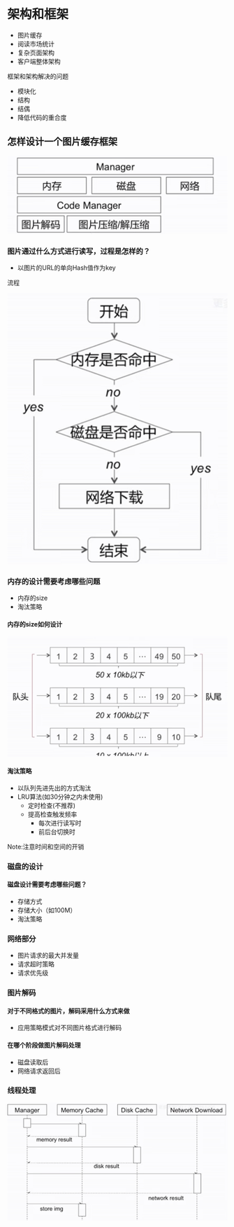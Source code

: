 # 架构和框架

- 图片缓存
- 阅读市场统计
- 复杂页面架构
- 客户端整体架构

框架和架构解决的问题

- 模块化
- 结构
- 结偶
- 降低代码的重合度

## 怎样设计一个图片缓存框架

![img1](../Sources/IMG_0740.jpg)

### 图片通过什么方式进行读写，过程是怎样的？

- 以图片的URL的单向Hash值作为key

流程

![img2](../Sources/IMG_57643C88B6E7-1.jpeg)

### 内存的设计需要考虑哪些问题

- 内存的size
- 淘汰策略

#### 内存的size如何设计

![img3](../Sources/IMG_0C72F9C13E36-1.jpeg)

#### 淘汰策略

- 以队列先进先出的方式淘汰
- LRU算法(如30分钟之内未使用)
  - 定时检查(不推荐)
  - 提高检查触发频率
    - 每次进行读写时
    - 前后台切换时

Note:注意时间和空间的开销

### 磁盘的设计

#### 磁盘设计需要考虑哪些问题？

- 存储方式
- 存储大小（如100M）
- 淘汰策略

### 网络部分

- 图片请求的最大并发量
- 请求超时策略
- 请求优先级

### 图片解码

#### 对于不同格式的图片，解码采用什么方式来做

- 应用策略模式对不同图片格式进行解码

#### 在哪个阶段做图片解码处理

- 磁盘读取后
- 网络请求返回后

### 线程处理

![img](../Sources/IMG_25D5ED2F9712-1.jpeg)

